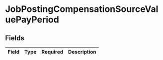 # JobPostingCompensationSourceValuePayPeriod


## Fields

| Field       | Type        | Required    | Description |
| ----------- | ----------- | ----------- | ----------- |